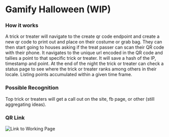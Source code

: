 # Gamify Halloween (WIP)

### How it works

A trick or treater will navigate to the create qr code endpoint and create a new qr code to print out and place on their costume or grab bag. They can then start going to houses asking if the treat passer can scan their QR code with their phone. It navigates to the unique url encoded in the QR code and tallies a point to that specific trick or treater. It will save a hash of the IP, timestamp and point. At the end of the night the trick or treater can check a status page to see where the trick or treater ranks among others in their locale. Listing points accumulated within a given time frame.

### Possible Recognition

Top trick or treaters will get a call out on the site, fb page, or other (still aggregating ideas).

### QR Link

![Link to Working Page](https://user-images.githubusercontent.com/13072194/47818797-fb999c00-dd15-11e8-8497-a9cc2fc0fb8d.png)

